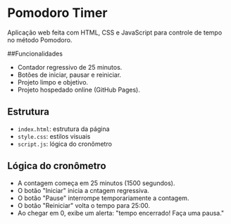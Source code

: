 # Pomodoro Timer

Aplicação web feita com HTML, CSS e JavaScript para controle de tempo no método Pomodoro.

##Funcionalidades

- Contador regressivo de 25 minutos.
- Botões de iniciar, pausar e reiniciar.
- Projeto limpo e objetivo.
- Projeto hospedado online (GitHub Pages).

## Estrutura

- `index.html`: estrutura da página
- `style.css`: estilos visuais
- `script.js`: lógica do cronômetro

## Lógica do cronômetro

- A contagem começa em 25 minutos (1500 segundos).
- O botão "Iniciar" inicia a cntagem regressiva.
- O botão "Pause" interrompe temporariamente a contagem.
- O botão "Reiniciar" volta o tempo para 25:00.
- Ao chegar em 0, exibe um alerta: "tempo encerrado! Faça uma pausa."